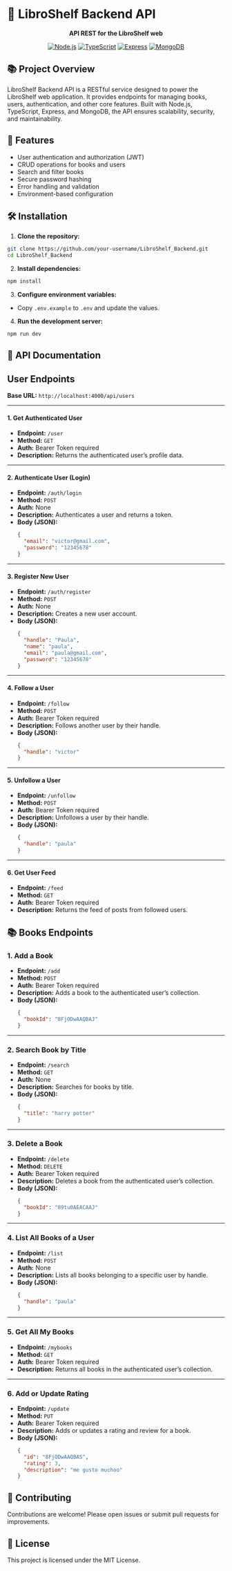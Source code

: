 #  📖 LibroShelf Backend API

<div align="center">
  
  **API REST for the LibroShelf web**
  
  [![Node.js](https://img.shields.io/badge/Node.js-18+-339933?style=for-the-badge&logo=node.js&logoColor=white)](https://nodejs.org/)
  [![TypeScript](https://img.shields.io/badge/TypeScript-5.8.3-3178C6?style=for-the-badge&logo=typescript&logoColor=white)](https://www.typescriptlang.org/)
  [![Express](https://img.shields.io/badge/Express-5.1.0-000000?style=for-the-badge&logo=express&logoColor=white)](https://expressjs.com/)
  [![MongoDB](https://img.shields.io/badge/MongoDB-8.15.1-47A248?style=for-the-badge&logo=mongodb&logoColor=white)](https://www.mongodb.com/)
</div>

## 📚 Project Overview

LibroShelf Backend API is a RESTful service designed to power the LibroShelf web application. It provides endpoints for managing books, users, authentication, and other core features. Built with Node.js, TypeScript, Express, and MongoDB, the API ensures scalability, security, and maintainability.

## 🚀 Features

- User authentication and authorization (JWT)
- CRUD operations for books and users
- Search and filter books
- Secure password hashing
- Error handling and validation
- Environment-based configuration

## 🛠️ Installation

1. **Clone the repository:**
  ```bash
  git clone https://github.com/your-username/LibroShelf_Backend.git
  cd LibroShelf_Backend
  ```

2. **Install dependencies:**
  ```bash
  npm install
  ```

3. **Configure environment variables:**
  - Copy `.env.example` to `.env` and update the values.

4. **Run the development server:**
  ```bash
  npm run dev
  ```
  ## 📑 API Documentation

  ## User Endpoints

  **Base URL:** `http://localhost:4000/api/users`

  ---

  #### 1. Get Authenticated User

  - **Endpoint:** `/user`
  - **Method:** `GET`
  - **Auth:** Bearer Token required
  - **Description:** Returns the authenticated user’s profile data.

  ---

  #### 2. Authenticate User (Login)

  - **Endpoint:** `/auth/login`
  - **Method:** `POST`
  - **Auth:** None
  - **Description:** Authenticates a user and returns a token.
  - **Body (JSON):**
    ```json
    {
      "email": "victor@gmail.com",
      "password": "12345678"
    }
    ```

  ---

  #### 3. Register New User

  - **Endpoint:** `/auth/register`
  - **Method:** `POST`
  - **Auth:** None
  - **Description:** Creates a new user account.
  - **Body (JSON):**
    ```json
    {
      "handle": "Paula",
      "name": "paula",
      "email": "paula@gmail.com",
      "password": "12345678"
    }
    ```

  ---

  #### 4. Follow a User

  - **Endpoint:** `/follow`
  - **Method:** `POST`
  - **Auth:** Bearer Token required
  - **Description:** Follows another user by their handle.
  - **Body (JSON):**
    ```json
    {
      "handle": "victor"
    }
    ```

  ---

  #### 5. Unfollow a User

  - **Endpoint:** `/unfollow`
  - **Method:** `POST`
  - **Auth:** Bearer Token required
  - **Description:** Unfollows a user by their handle.
  - **Body (JSON):**
    ```json
    {
      "handle": "paula"
    }
    ```

  ---

  #### 6. Get User Feed

  - **Endpoint:** `/feed`
  - **Method:** `GET`
  - **Auth:** Bearer Token required
  - **Description:** Returns the feed of posts from followed users.


  ## 📚 Books Endpoints

  ### 1. Add a Book

  - **Endpoint:** `/add`
  - **Method:** `POST`
  - **Auth:** Bearer Token required
  - **Description:** Adds a book to the authenticated user’s collection.
  - **Body (JSON):**
    ```json
    {
      "bookId": "8FjODwAAQBAJ"
    }
    ```

  ---

  ### 2. Search Book by Title

  - **Endpoint:** `/search`
  - **Method:** `GET`
  - **Auth:** None
  - **Description:** Searches for books by title.
  - **Body (JSON):**
    ```json
    {
      "title": "harry potter"
    }
    ```

  ---

  ### 3. Delete a Book

  - **Endpoint:** `/delete`
  - **Method:** `DELETE`
  - **Auth:** Bearer Token required
  - **Description:** Deletes a book from the authenticated user’s collection.
  - **Body (JSON):**
    ```json
    {
      "bookId": "89tu0AEACAAJ"
    }
    ```

  ---

  ### 4. List All Books of a User

  - **Endpoint:** `/list`
  - **Method:** `POST`
  - **Auth:** None
  - **Description:** Lists all books belonging to a specific user by handle.
  - **Body (JSON):**
    ```json
    {
      "handle": "paula"
    }
    ```

  ---

  ### 5. Get All My Books

  - **Endpoint:** `/mybooks`
  - **Method:** `GET`
  - **Auth:** Bearer Token required
  - **Description:** Returns all books in the authenticated user’s collection.

  ---

  ### 6. Add or Update Rating

  - **Endpoint:** `/update`
  - **Method:** `PUT`
  - **Auth:** Bearer Token required
  - **Description:** Adds or updates a rating and review for a book.
  - **Body (JSON):**
    ```json
    {
      "id": "8FjODwAAQBAS",
      "rating": 3,
      "description": "me gusto muchoo"
    }
    ```

## 🤝 Contributing

Contributions are welcome! Please open issues or submit pull requests for improvements.

## 📄 License

This project is licensed under the MIT License.
